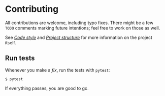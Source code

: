 # Contributing

All contributions are welcome, including typo fixes.
There might be a few `TODO` comments marking future intentions;
feel free to work on those as well.

See _[Code style][1]_ and _[Project structure][2]_
for more information on the project itself.


## Run tests

Whenever you make a <em>fix</em>, run the tests with `pytest`:

```shell
$ pytest
```

If everything passes, you are good to go.


  [1]: ./CODE_STYLE.md
  [2]: ./PROJECT_STRUCTURE.md
